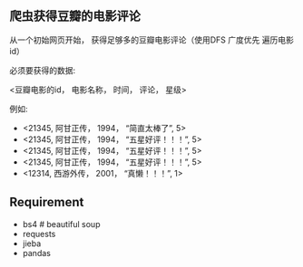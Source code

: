 ## 爬虫获得豆瓣的电影评论

从一个初始网页开始， 获得足够多的豆瓣电影评论（使用DFS 广度优先 遍历电影id）

必须要获得的数据:

<豆瓣电影的id， 电影名称， 时间， 评论， 星级>

例如:

+ <21345, 阿甘正传， 1994， “简直太棒了”, 5>
+ <21345, 阿甘正传， 1994， “五星好评！！！”, 5>
+ <21345, 阿甘正传， 1994， “五星好评！！！”, 5>
+ <21345, 阿甘正传， 1994， “五星好评！！！”, 5>
+ <12314, 西游外传， 2001， “真懒！！！”, 1>

## Requirement

+ bs4   # beautiful soup
+ requests
+ jieba
+ pandas
